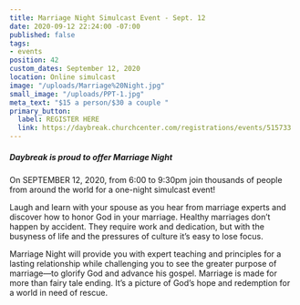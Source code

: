 ```yaml
---
title: Marriage Night Simulcast Event - Sept. 12
date: 2020-09-12 22:24:00 -07:00
published: false
tags:
- events
position: 42
custom_dates: September 12, 2020
location: Online simulcast
image: "/uploads/Marriage%20Night.jpg"
small_image: "/uploads/PPT-1.jpg"
meta_text: "$15 a person/$30 a couple "
primary_button:
  label: REGISTER HERE
  link: https://daybreak.churchcenter.com/registrations/events/515733
---
```


##### Daybreak is proud to offer **Marriage Night**

On SEPTEMBER 12, 2020, from 6:00 to 9:30pm join thousands of people from around the world for a one-night simulcast event! 

Laugh and learn with your spouse as you hear from marriage experts and discover how to honor God in your marriage. Healthy marriages don’t happen by accident. They require work and dedication, but with the busyness of life and the pressures of culture it’s easy to lose focus. 

Marriage Night will provide you with expert teaching and principles for a lasting relationship while challenging you to see the greater purpose of marriage—to glorify God and advance his gospel. Marriage is made for more than fairy tale ending. It’s a picture of God’s hope and redemption for a world in need of rescue.
